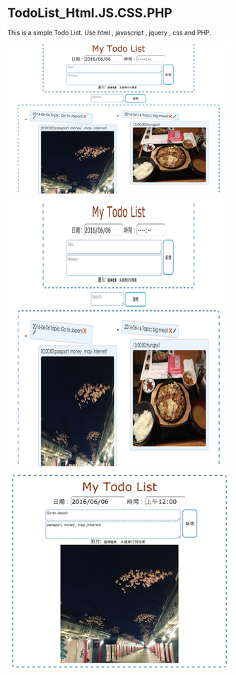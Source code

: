 # TodoList_Html.JS.CSS.PHP
This is a simple Todo List. 
Use  html , javascript , jquery , css and PHP.

![image](https://raw.githubusercontent.com/chen-chien-lung/TodoList_Html.JS.CSS.PHP/master/todolist.png)

<img src="https://raw.githubusercontent.com/chen-chien-lung/TodoList_Html.JS.CSS.PHP/master/todolist.png" width="800" height="600">

![image](https://raw.githubusercontent.com/chen-chien-lung/TodoList_Html.JS.CSS.PHP/master/todolist2.png)
